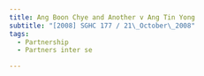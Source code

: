 ```yaml
---
title: Ang Boon Chye and Another v Ang Tin Yong 
subtitle: "[2008] SGHC 177 / 21\_October\_2008"
tags:
  - Partnership
  - Partners inter se

---
```


